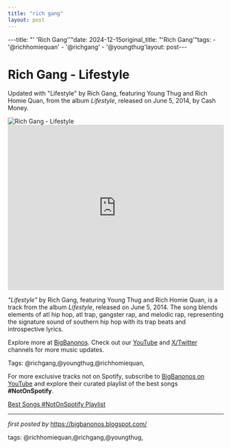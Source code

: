 ```yaml
---
title: "rich gang"
layout: post
---
```

---title: "' 'Rich Gang''"date: 2024-12-15original_title: "'Rich Gang'"tags:  - '@richhomiequan'  - '@richgang'  - '@youngthug'layout: post---<!-- Title of the Post --><h1 >Rich Gang - Lifestyle</h1> <!-- Introductory Text --><p >Updated with "Lifestyle" by Rich Gang, featuring Young Thug and Rich Homie Quan, from the album *Lifestyle*, released on June 5, 2014, by Cash Money.</p> <!-- Featured Image --><div > <img src="https://i.ytimg.com/vi/nGt_JGHYEO4/maxresdefault.jpg" alt="Rich Gang - Lifestyle" /></div> <!-- YouTube Video Embed --><div > <iframe width="100%" height="385" src="https://www.youtube.com/embed/nGt_JGHYEO4" title="Rich Gang - Lifestyle (Official Music Video) ft. Young Thug, Rich Homie Quan" frameborder="0" allow="accelerometer; autoplay; clipboard-write; encrypted-media; gyroscope; picture-in-picture; web-share" referrerpolicy="strict-origin-when-cross-origin" allowfullscreen></iframe></div> <!-- Song Information --><div > <p><em>"Lifestyle"</em> by Rich Gang, featuring Young Thug and Rich Homie Quan, is a track from the album *Lifestyle*, released on June 5, 2014. The song blends elements of atl hip hop, atl trap, gangster rap, and melodic rap, representing the signature sound of southern hip hop with its trap beats and introspective lyrics.</p></div> <!-- Footer Links --><div > <p>Explore more at <a href="https://bigbanonos.blogspot.com/" target="_blank">BigBanonos</a>. Check out our <a href="https://www.youtube.com/@BigBanonos" target="_blank">YouTube</a> and <a href="https://x.com/bigbanonos" target="_blank">X/Twitter</a> channels for more music updates.</p></div> <!-- Tags --><p >Tags: @richgang,@youngthug,@richhomiequan,</p><!--Subscribe and Playlist Links--><div>    <p>For more exclusive tracks not on Spotify, subscribe to <a href="https://www.youtube.com/@BigBanonos" target="_blank">BigBanonos on YouTube</a> and explore their curated playlist of the best songs <strong>#NotOnSpotify</strong>.</p>    <p><a href="https://www.youtube.com/playlist?list=PLtuNtuTatqI0kFahUCbtbfenC_ET5O_tr" target="_blank">Best Songs #NotOnSpotify Playlist<br /></a></p></div><hr /><p><em>first posted by</em> <a href="https://bigbanonos.blogspot.com/" rel="noopener" target="_new">https://bigbanonos.blogspot.com/</a></p><p>tags: @richhomiequan,@richgang,@youngthug,</p>